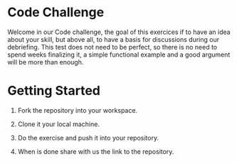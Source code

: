 # Code Challenge

Welcome in our Code challenge, the goal of this exercices if to have an idea about your skill, but above all, to have a basis for discussions during our debriefing. This test does not need to be perfect, so there is no need to spend weeks finalizing it, a simple functional example and a good argument will be more than enough.


# Getting Started

1) Fork the repository into your workspace.

2) Clone it your local machine.

3) Do the exercise and push it into your repository.

4) When is done share with us the link to the repository.



